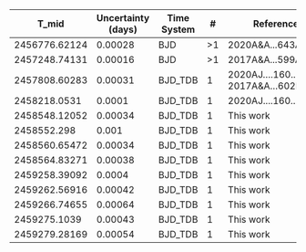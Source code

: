 |T_mid|Uncertainty (days)           |Time System|#                                            |Reference                           |
|-----|-----------------------------|-----------|---------------------------------------------|------------------------------------|
|2456776.62124|0.00028                      |BJD        |>1                                           |2020A&A...643A..45S                 |
|2457248.74131|0.00016                      |BJD        |>1                                           |2017A&A...599A...3L                 |
|2457808.60283|0.00031                      |BJD_TDB    |1                                            |2020AJ….160..109S; 2017A&A…602L..15P|
|2458218.0531|0.0001                       |BJD_TDB    |1                                            |2020AJ....160..109S                 |
|2458548.12052|0.00034                      |BJD_TDB    |1                                            |This work                           |
|2458552.298|0.001                        |BJD_TDB    |1                                            |This work                           |
|2458560.65472|0.00034                      |BJD_TDB    |1                                            |This work                           |
|2458564.83271|0.00038                      |BJD_TDB    |1                                            |This work                           |
|2459258.39092|0.0004                       |BJD_TDB    |1                                            |This work                           |
|2459262.56916|0.00042                      |BJD_TDB    |1                                            |This work                           |
|2459266.74655|0.00064                      |BJD_TDB    |1                                            |This work                           |
|2459275.1039|0.00043                      |BJD_TDB    |1                                            |This work                           |
|2459279.28169|0.00054                      |BJD_TDB    |1                                            |This work                           |
